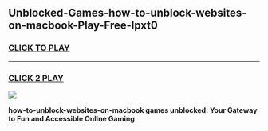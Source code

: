 
## Unblocked-Games-how-to-unblock-websites-on-macbook-Play-Free-lpxt0
<h3>
<a href="https://premium76.site?title=how-to-unblock-websites-on-macbook&ref=19M">CLICK TO PLAY</a></h3>
<hr>

<h3>
<a href="https://premium76.site?title=how-to-unblock-websites-on-macbook&ref=19M">CLICK 2 PLAY</a>
  
</h3>

<a href="https://premium76.site?title=how-to-unblock-websites-on-macbook&ref=19M"><img src="https://clearcache.store/games.png"></a>


**how-to-unblock-websites-on-macbook games unblocked: Your Gateway to Fun and Accessible Online Gaming**
